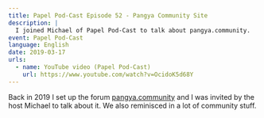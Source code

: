 ```yaml
---
title: Papel Pod-Cast Episode 52 - Pangya Community Site
description: |
  I joined Michael of Papel Pod-Cast to talk about pangya.community.
event: Papel Pod-Cast
language: English
date: 2019-03-17
urls:
  - name: YouTube video (Papel Pod-Cast)
    url: https://www.youtube.com/watch?v=OcidoK5d68Y
---
```


Back in 2019 I set up the forum [pangya.community](https://pangya.community) and I was invited by the host Michael to talk about it. We also reminisced in a lot of community stuff.